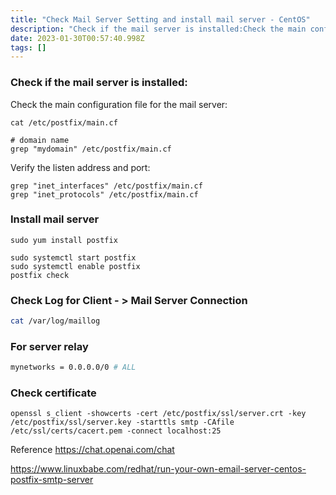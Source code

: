 ```yaml
---
title: "Check Mail Server Setting and install mail server - CentOS"
description: "Check if the mail server is installed:Check the main configuration file for the mail server:Verify the listen address and port:Referencehttps&#x3A;//c"
date: 2023-01-30T00:57:40.998Z
tags: []
---
```

### Check if the mail server is installed:

Check the main configuration file for the mail server:
```
cat /etc/postfix/main.cf

# domain name
grep "mydomain" /etc/postfix/main.cf

```
Verify the listen address and port:
```
grep "inet_interfaces" /etc/postfix/main.cf
grep "inet_protocols" /etc/postfix/main.cf

```

### Install mail server
```
sudo yum install postfix

sudo systemctl start postfix
sudo systemctl enable postfix
postfix check
```

### Check Log for Client - > Mail Server Connection
```bash
cat /var/log/maillog
```

### For server relay
```bash
mynetworks = 0.0.0.0/0 # ALL
```

### Check certificate
```
openssl s_client -showcerts -cert /etc/postfix/ssl/server.crt -key /etc/postfix/ssl/server.key -starttls smtp -CAfile /etc/ssl/certs/cacert.pem -connect localhost:25
```


Reference
https://chat.openai.com/chat

https://www.linuxbabe.com/redhat/run-your-own-email-server-centos-postfix-smtp-server